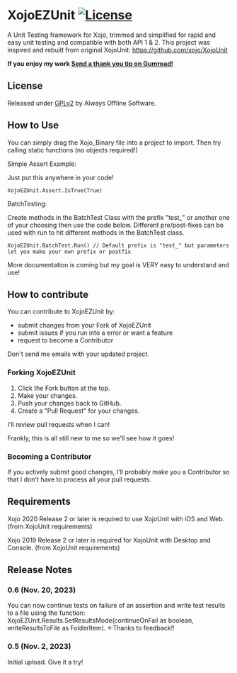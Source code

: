 XojoEZUnit  [![License](https://img.shields.io/badge/License-GPLv2-green)](#license)
========

A Unit Testing framework for Xojo, trimmed and simplified for rapid and easy unit testing and compatible with both API 1 & 2. This project was inspired and rebuilt from original XojoUnit: https://github.com/xojo/XojoUnit

<dl>
  <b>If you enjoy my work  <a class="gumroad-button" href="https://alwaysoffline.gumroad.com/l/Thanks" data-gumroad-overlay-checkout="true">Send a thank you tip on Gumroad!</a></b>
</dl>

## License

Released under <a href=https://www.gnu.org/licenses/old-licenses/gpl-2.0.md>GPLv2</a> by Always Offline Software.

## How to Use

You can simply drag the Xojo_Binary file into a project to import. Then try calling static functions (no objects required!)

Simple Assert Example:

Just put this anywhere in your code!
```
XojoEZUnit.Assert.IsTrue(True)
```

BatchTesting:

Create methods in the BatchTest Class with the prefix "test_" or another one of your choosing then use the code below.
Different pre/post-fixes can be used with run to hit different methods in the BatchTest class. 
```
XojoEZUnit.BatchTest.Run() // Default prefix is "test_" but parameters let you make your own prefix or postfix
```
More documentation is coming but my goal is VERY easy to understand and use!

## How to contribute

You can contribute to XojoEZUnit by:

- submit changes from your Fork of XojoEZUnit
- submit issues if you run into a error or want a feature
- request to become a Contributor

Don't send me emails with your updated project.

### Forking XojoEZUnit

1. Click the Fork button at the top.
2. Make your changes.
3. Push your changes back to GitHub.
4. Create a "Pull Request" for your changes.

I'll review pull requests when I can!

Frankly, this is all still new to me so we'll see how it goes!

### Becoming a Contributor

If you actively submit good changes, I'll probably make you a Contributor so that I don't have to process all your pull requests.

## Requirements

Xojo 2020 Release 2 or later is required to use XojoUnit with iOS and Web. (from XojoUnit requirements)

Xojo 2019 Release 2 or later is required for XojoUnit with Desktop and Console. (from XojoUnit requirements)

## Release Notes

### 0.6 (Nov. 20, 2023)
You can now continue tests on failure of an assertion and write test results to a file using the function:
XojoEZUnit.Results.SetResultsMode(continueOnFail as boolean, writeResultsToFile as FolderItem). <-Thanks to feedback!!

### 0.5 (Nov. 2, 2023)
Initial upload. Give it a try!




